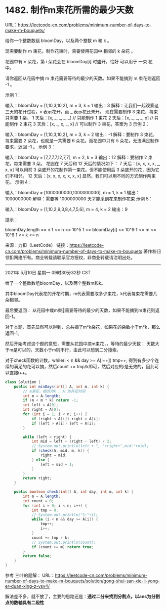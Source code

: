 # 1482. 制作m束花所需的最少天数

URL：https://leetcode-cn.com/problems/minimum-number-of-days-to-make-m-bouquets/

给你一个整数数组 bloomDay，以及两个整数 m 和 k 。

现需要制作 m 束花。制作花束时，需要使用花园中 相邻的 k 朵花 。

花园中有 n 朵花，第 i 朵花会在 bloomDay[i] 时盛开，恰好 可以用于 一束 花中。

请你返回从花园中摘 m 束花需要等待的最少的天数。如果不能摘到 m 束花则返回 -1 。

 

示例 1：

输入：bloomDay = [1,10,3,10,2], m = 3, k = 1
输出：3
解释：让我们一起观察这三天的花开过程，x 表示花开，而 _ 表示花还未开。
现在需要制作 3 束花，每束只需要 1 朵。
1 天后：[x, _, _, _, _]   // 只能制作 1 束花
2 天后：[x, _, _, _, x]   // 只能制作 2 束花
3 天后：[x, _, x, _, x]   // 可以制作 3 束花，答案为 3
示例 2：

输入：bloomDay = [1,10,3,10,2], m = 3, k = 2
输出：-1
解释：要制作 3 束花，每束需要 2 朵花，也就是一共需要 6 朵花。而花园中只有 5 朵花，无法满足制作要求，返回 -1 。
示例 3：

输入：bloomDay = [7,7,7,7,12,7,7], m = 2, k = 3
输出：12
解释：要制作 2 束花，每束需要 3 朵。
花园在 7 天后和 12 天后的情况如下：
7 天后：[x, x, x, x, _, x, x]
可以用前 3 朵盛开的花制作第一束花。但不能使用后 3 朵盛开的花，因为它们不相邻。
12 天后：[x, x, x, x, x, x, x]
显然，我们可以用不同的方式制作两束花。
示例 4：

输入：bloomDay = [1000000000,1000000000], m = 1, k = 1
输出：1000000000
解释：需要等 1000000000 天才能采到花来制作花束
示例 5：

输入：bloomDay = [1,10,2,9,3,8,4,7,5,6], m = 4, k = 2
输出：9


提示：

bloomDay.length == n
1 <= n <= 10^5
1 <= bloomDay[i] <= 10^9
1 <= m <= 10^6
1 <= k <= n

来源：力扣（LeetCode）
链接：https://leetcode-cn.com/problems/minimum-number-of-days-to-make-m-bouquets
著作权归领扣网络所有。商业转载请联系官方授权，非商业转载请注明出处。

---

2021年 5月10日 星期一 09时30分32秒 CST

给了一个整数数组bloomDay，以及两个整数m和k。

其中bloomDay代表花的开花时期，m代表需要取多少束花，k代表每束花需要几朵相邻。

最后要返回： 从花园中栽m束🌹需要等待的最少的天数，如果不能摘到m束花则返回-1。

对于本题，首先显然可以得到，总共摘了m*k朵花，如果花的朵数小于m\*k，那么返回-1。

然后开始考虑这个题的意思，需要从花园中摘m束花，，等待的最少天数： 天数大于m是可以的，天数小于m则不行，由此可以想到二分搜索。

对于check函数的计数，while(i < n && day >= A[i++]) tmp++, 得到有多少个连续的满足的花可以摘，然后count += tmp/k即可，然后对应的i是无效的，因此可以直接i++。

```java
class Solution {
    public int minDays(int[] A, int m, int k) {
        // m束花，相邻为k , A 为开花时间
        int n = A.length;
        if (n < m * k) return -1;
        int left = A[0];
        int right = A[0];
        for (int i = 1; i < n; i++) {
            if (right < A[i]) right = A[i];
            if (left > A[i]) left = A[i];
        } 

        while (left < right) {
            int mid = left + (right - left) / 2;
            // System.out.println(left + ", "+right+",mid:"+mid);
            if (check(A, mid, m, k)) {
                right = mid;
            } else {
                left = mid + 1;
            }
        }
        return right;
    }

    public boolean check(int[] A, int day, int m, int k) {
        int n = A.length;
        int count = 0;
        for (int i = 0; i < n; i++) {
            int tmp = 0;
            // System.out.println("S:"+i);
            while (i < n && day >= A[i]) {
                tmp++;
                i++;
            }
            count += tmp / k;
            // System.out.println(count);
            if (count >= m) return true;
        }
        return false;
    }
}
```



参考 三叶的题解： URL：https://leetcode-cn.com/problems/minimum-number-of-days-to-make-m-bouquets/solution/gong-shui-san-xie-li-yong-er-duan-xing-z-ysv4/

解法差不多，就不放了，主要的思路还是：**通过二分来找到分割点，以ans为分割点的数轴具有二段性**

